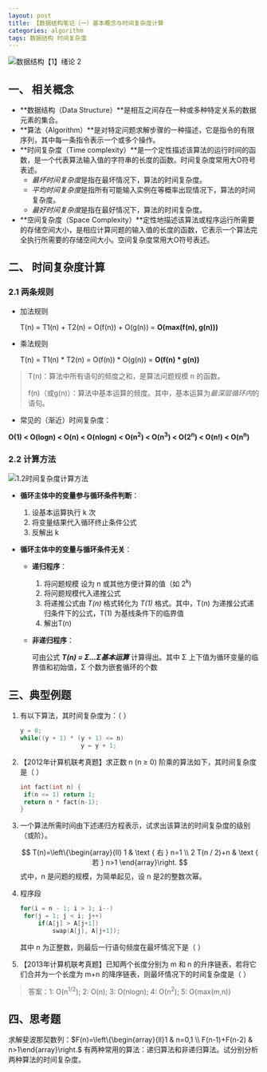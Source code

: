 ```yaml
---
layout: post
title: 【数据结构笔记（一）基本概念与时间复杂度计算
categories: algorithm
tags: 数据结构 时间复杂度
---
```


![数据结构【1】绪论 2](https://i.loli.net/2021/11/22/sDhYTbfZPFL7tuA.png)

## 一、 相关概念

- **数据结构（Data Structure）**是相互之间存在一种或多种特定关系的数据元素的集合。
- **算法（Algorithm）**是对特定问题求解步骤的一种描述，它是指令的有限序列，其中每一条指令表示一个或多个操作。
- **时间复杂度（Time complexity）**是一个定性描述该算法的运行时间的函数，是一个代表算法输入值的字符串的长度的函数。时间复杂度常用大O符号表述。
  - *最坏时间复杂度*是指在最坏情况下，算法的时间复杂度。
  - *平均时间复杂度*是指所有可能输入实例在等概率出现情况下，算法的时间复杂度。
  - *最好时间复杂度*是指在最好情况下，算法的时间复杂度。
- **空间复杂度（Space Complexity）**定性地描述该算法或程序运行所需要的存储空间大小，是相应计算问题的输入值的长度的函数，它表示一个算法完全执行所需要的存储空间大小。空间复杂度常用大O符号表述。

## 二、 时间复杂度计算

### 2.1 两条规则

- 加法规则

  T(n) = T1(n) + T2(n) = O(f(n)) + O(g(n)) = **O(max(f(n), g(n)))**

- 乘法规则

  T(n) = T1(n) * T2(n) = O(f(n)) * O(g(n)) = **O(f(n) * g(n))**

> T(n)：算法中所有语句的频度之和，是算法问题规模 n 的函数。
>
> f(n)（或g(n)）：算法中基本运算的频度。其中，基本运算为*最深层循环内*的语句。

- 常见的（渐近）时间复杂度：

**O(1) < O(logn) < O(n) < O(nlogn) < O(n<sup>2</sup>) < O(n<sup>3</sup>) < O(2<sup>n</sup>) < O(n!) < O(n<sup>n</sup>)**

### 2.2 计算方法

![1.2时间复杂度计算方法](https://i.loli.net/2021/11/22/VhrANwI2MD8Q51Z.png)

- **循环主体中的变量参与循环条件判断**：

  1. 设基本运算执行 k 次
  2. 将变量结果代入循环终止条件公式
  3. 反解出 k

- **循环主体中的变量与循环条件无关**：

  - **递归程序**：

    1. 将问题规模 设为 n 或其他方便计算的值（如 2<sup>k</sup>)
    2. 将问题规模代入递推公式
    3. 将递推公式由 *T(n)* 格式转化为 *T(1)* 格式。其中，T(n) 为递推公式递归条件下的公式，T(1) 为基线条件下的临界值
    4. 解出T(n)

  - **非递归程序**：

    可由公式 ***T(n) = Σ...Σ基本运算*** 计算得出。其中 Σ 上下值为循环变量的临界值和初始值，Σ 个数为嵌套循环的个数

## 三、典型例题

1. 有以下算法，其时间复杂度为：（               ）

   ```c
   y = 0;
   while((y + 1) * (y + 1) <= n) 
   					y = y + 1;
   ```

2. 【2012年计算机联考真题】求正数 n (n ≥ 0) 阶乘的算法如下，其时间复杂度是（             ）

   ```c
   int fact(int n) {
   	if(n <= 1) return 1;
   	return n * fact(n-1);
   }
   ```

3. 一个算法所需时间由下述递归方程表示，试求出该算法的时间复杂度的级别（或阶）。

   $$
   T(n)=\left\{\begin{array}{ll}
   1 & \text { 右 } n=1 \\
   2 T(n / 2)+n & \text { 若 } n>1
   \end{array}\right.
   $$
   式中，n 是问题的规模，为简单起见，设 n 是2的整数次幂。

4. 程序段

   ```c
   for(i = n - 1; i > 1; i--)
   	for(j = 1; j < i; j++)
   		if(A[j] > A[j+1])
   			swap(A[j], A[j+1]);
   ```

   其中 n 为正整数，则最后一行语句频度在最坏情况下是（           ）

5. 【2013年计算机联考真题】已知两个长度分别为 m 和 n 的升序链表，若将它们合并为一个长度为 m+n 的降序链表，则最坏情况下的时间复杂度是（           ）

> 答案：1: O(n<sup>1/2</sup>); 2: O(n); 3: O(nlogn); 4: O(n<sup>2</sup>); 5: O(max(m,n))

## 四、思考题

求解斐波那契数列：$F(n)=\left\{\begin{array}{ll}1 & n=0,1 \\ F(n-1)+F(n-2) & n>1\end{array}\right.$ 有两种常用的算法：递归算法和非递归算法。试分别分析两种算法的时间复杂度。

